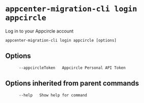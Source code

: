 # `appcenter-migration-cli login appcircle`

Log in to your Appcircle account

```plaintext
appcenter-migration-cli login appcircle [options]
```

## Options

```plaintext
      --appcircleToken   Appcircle Personal API Token
```

## Options inherited from parent commands

```plaintext
      --help   Show help for command
```

